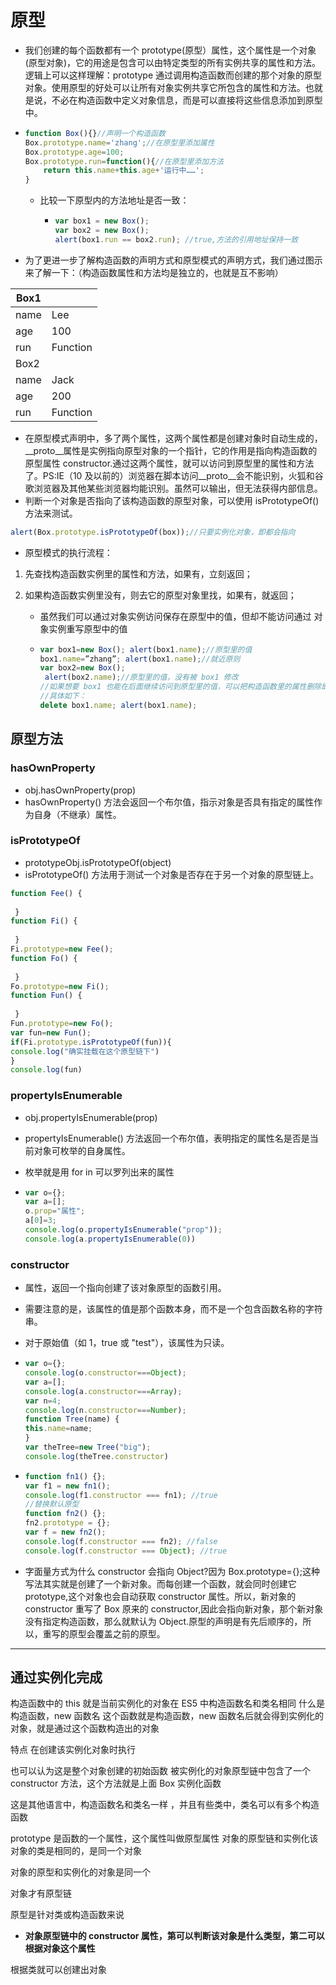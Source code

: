 # 原型

- 我们创建的每个函数都有一个 prototype(原型）属性，这个属性是一个对象(原型对象)，它的用途是包含可以由特定类型的所有实例共享的属性和方法。逻辑上可以这样理解：prototype 通过调用构造函数而创建的那个对象的原型对象。使用原型的好处可以让所有对象实例共享它所包含的属性和方法。也就是说，不必在构造函数中定义对象信息，而是可以直接将这些信息添加到原型中。

- ```js
  function Box(){}//声明一个构造函数
  Box.prototype.name='zhang';//在原型里添加属性
  Box.prototype.age=100;
  Box.prototype.run=function(){//在原型里添加方法
      return this.name+this.age+'运行中……';
  }
  ```

  - 比较一下原型内的方法地址是否一致：
  
    - ```js
      var box1 = new Box();
      var box2 = new Box();
      alert(box1.run == box2.run); //true,方法的引用地址保持一致
      ```

- 为了更进一步了解构造函数的声明方式和原型模式的声明方式，我们通过图示来了解一下：（构造函数属性和方法均是独立的，也就是互不影响）

|Box1 | |
|---|---|
|name |Lee|
|age  |100|
|run  |Function|
|Box2 | |
|name |Jack|
|age  |200|
|run  |Function|

- 在原型模式声明中，多了两个属性，这两个属性都是创建对象时自动生成的，__proto__属性是实例指向原型对象的一个指针，它的作用是指向构造函数的原型属性 constructor.通过这两个属性，就可以访问到原型里的属性和方法了。PS:IE（10 及以前的）浏览器在脚本访问__proto__会不能识别，火狐和谷歌浏览器及其他某些浏览器均能识别。虽然可以输出，但无法获得内部信息。
- 判断一个对象是否指向了该构造函数的原型对象，可以使用 isPrototypeOf()方法来测试。

```js
alert(Box.prototype.isPrototypeOf(box));//只要实例化对象，即都会指向
```

- 原型模式的执行流程：

 1. 先查找构造函数实例里的属性和方法，如果有，立刻返回；
 2. 如果构造函数实例里没有，则去它的原型对象里找，如果有，就返回；

    - 虽然我们可以通过对象实例访问保存在原型中的值，但却不能访问通过 对象实例重写原型中的值

    - ```js
      var box1=new Box(); alert(box1.name);//原型里的值
      box1.name=”zhang”; alert(box1.name);//就近原则
      var box2=new Box();  
       alert(box2.name);//原型里的值，没有被 box1 修改
      //如果想要 box1 也能在后面继续访问到原型里的值，可以把构造函数里的属性删除即可。
      //具体如下：
      delete box1.name; alert(box1.name);
      ```

## 原型方法

### hasOwnProperty

- obj.hasOwnProperty(prop)
- hasOwnProperty() 方法会返回一个布尔值，指示对象是否具有指定的属性作为自身（不继承）属性。

### isPrototypeOf

- prototypeObj.isPrototypeOf(object)
- isPrototypeOf() 方法用于测试一个对象是否存在于另一个对象的原型链上。

```js
function Fee() {
  
 }
function Fi() {
  
 }
Fi.prototype=new Fee();
function Fo() {
  
 }
Fo.prototype=new Fi();
function Fun() {
  
 }
Fun.prototype=new Fo();
var fun=new Fun();
if(Fi.prototype.isPrototypeOf(fun)){
console.log("确实挂载在这个原型链下")
}
console.log(fun)
```

### propertyIsEnumerable

- obj.propertyIsEnumerable(prop)
- propertyIsEnumerable() 方法返回一个布尔值，表明指定的属性名是否是当前对象可枚举的自身属性。
- 枚举就是用 for in 可以罗列出来的属性

- ```js
  var o={};
  var a=[];
  o.prop="属性";
  a[0]=3;
  console.log(o.propertyIsEnumerable("prop"));
  console.log(a.propertyIsEnumerable(0))
  ```

### constructor

- 属性，返回一个指向创建了该对象原型的函数引用。
- 需要注意的是，该属性的值是那个函数本身，而不是一个包含函数名称的字符串。
- 对于原始值（如 1，true 或 "test"），该属性为只读。

- ```js
  var o={};
  console.log(o.constructor===Object);
  var a=[];
  console.log(a.constructor===Array);
  var n=4;
  console.log(n.constructor===Number);
  function Tree(name) {
  this.name=name;
  }
  var theTree=new Tree("big");
  console.log(theTree.constructor)
  ```

- ```js
  function fn1() {};
  var f1 = new fn1();
  console.log(f1.constructor === fn1); //true
  //替换默认原型
  function fn2() {};
  fn2.prototype = {};
  var f = new fn2();
  console.log(f.constructor === fn2); //false
  console.log(f.constructor === Object); //true
  ```

- 字面量方式为什么 constructor 会指向 Object?因为 Box.prototype={};这种写法其实就是创建了一个新对象。而每创建一个函数，就会同时创建它 prototype,这个对象也会自动获取 constructor 属性。所以，新对象的 constructor 重写了 Box 原来的 constructor,因此会指向新对象，那个新对象没有指定构造函数，那么就默认为 Object.原型的声明是有先后顺序的，所以，重写的原型会覆盖之前的原型。

---

## 通过实例化完成

构造函数中的 this 就是当前实例化的对象在
ES5 中构造函数名和类名相同
什么是构造函数，new 函数名 这个函数就是构造函数，new 函数名后就会得到实例化的对象，就是通过这个函数构造出的对象

特点
在创建该实例化对象时执行

也可以认为这是整个对象创建的初始函数
被实例化的对象原型链中包含了一个 constructor 方法，这个方法就是上面 Box 实例化函数

这是其他语言中，构造函数名和类名一样 ，并且有些类中，类名可以有多个构造函数

prototype 是函数的一个属性，这个属性叫做原型属性
对象的原型链和实例化该对象的类是相同的，是同一个对象

对象的原型和实例化的对象是同一个

对象才有原型链

原型是针对类或构造函数来说

- **对象原型链中的 constructor 属性，第可以判断该对象是什么类型，第二可以根据对象这个属性**

根据类就可以创建出对象
